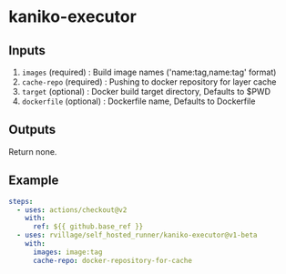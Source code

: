 # kaniko-executor

## Inputs

1. `images` (required) : Build image names ('name:tag,name:tag' format)
2. `cache-repo` (required) : Pushing to docker repository for layer cache
3. `target` (optional) : Docker build target directory, Defaults to $PWD
4. `dockerfile` (optional) : Dockerfile name, Defaults to Dockerfile

## Outputs

Return none.

## Example

```yaml
steps:
  - uses: actions/checkout@v2
    with:
      ref: ${{ github.base_ref }}
  - uses: rvillage/self_hosted_runner/kaniko-executor@v1-beta
    with:
      images: image:tag
      cache-repo: docker-repository-for-cache
```
